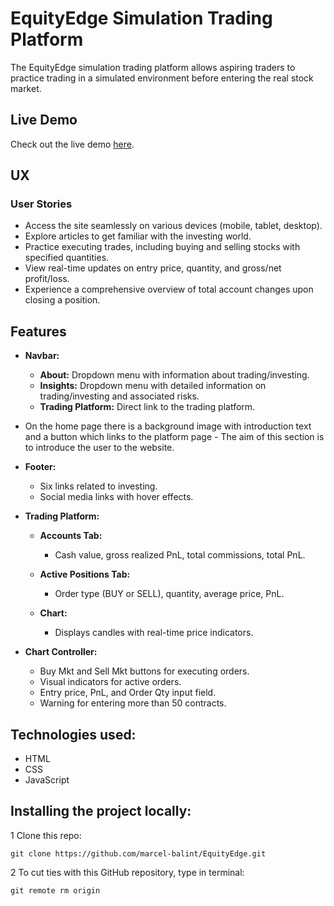 # EquityEdge Simulation Trading Platform

The EquityEdge simulation trading platform allows aspiring traders to practice trading in a simulated environment before entering the real stock market.

## Live Demo

Check out the live demo [here](https://marcel-balint.github.io/EquityEdge/).

## UX

### User Stories

- Access the site seamlessly on various devices (mobile, tablet, desktop).
- Explore articles to get familiar with the investing world.
- Practice executing trades, including buying and selling stocks with specified quantities.
- View real-time updates on entry price, quantity, and gross/net profit/loss.
- Experience a comprehensive overview of total account changes upon closing a position.

## Features

- **Navbar:**

  - **About:** Dropdown menu with information about trading/investing.
  - **Insights:** Dropdown menu with detailed information on trading/investing and associated risks.
  - **Trading Platform:** Direct link to the trading platform.

- On the home page there is a background image with introduction text and a button which links to the platform page - The aim of this section is to introduce the user to the website.
- **Footer:**

  - Six links related to investing.
  - Social media links with hover effects.

- **Trading Platform:**

  - **Accounts Tab:**
    - Cash value, gross realized PnL, total commissions, total PnL.
  - **Active Positions Tab:**

    - Order type (BUY or SELL), quantity, average price, PnL.

  - **Chart:**
    - Displays candles with real-time price indicators.

- **Chart Controller:**
  - Buy Mkt and Sell Mkt buttons for executing orders.
  - Visual indicators for active orders.
  - Entry price, PnL, and Order Qty input field.
  - Warning for entering more than 50 contracts.

## Technologies used:

- HTML
- CSS
- JavaScript

## Installing the project locally:

1 Clone this repo:

`git clone https://github.com/marcel-balint/EquityEdge.git`

2 To cut ties with this GitHub repository, type in terminal:

`git remote rm origin`
